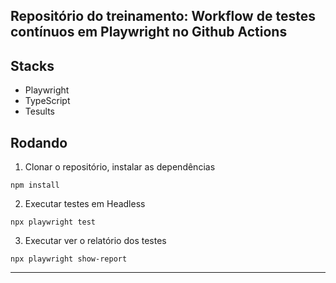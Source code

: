 ## Repositório do treinamento: Workflow de testes contínuos em Playwright no Github Actions

## Stacks
- Playwright
- TypeScript
- Tesults

## Rodando

1. Clonar o repositório, instalar as dependências
```
npm install
```

2. Executar testes em Headless
```
npx playwright test 
```

3. Executar ver o relatório dos testes
```
npx playwright show-report
```

<hr>


